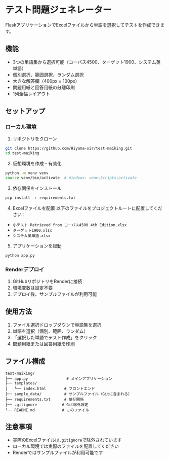 # テスト問題ジェネレーター

FlaskアプリケーションでExcelファイルから単語を選択してテストを作成できます。

## 機能

- 3つの単語集から選択可能（コーパス4500、ターゲット1900、システム英単語）
- 個別選択、範囲選択、ランダム選択
- 大きな解答欄（400px × 100px）
- 問題用紙と回答用紙の分離印刷
- 1列全幅レイアウト

## セットアップ

### ローカル環境

1. リポジトリをクローン
```bash
git clone https://github.com/Hiyama-sir/test-maiking.git
cd test-maiking
```

2. 仮想環境を作成・有効化
```bash
python -m venv venv
source venv/bin/activate  # Windows: venv\Scripts\activate
```

3. 依存関係をインストール
```bash
pip install -r requirements.txt
```

4. Excelファイルを配置
以下のファイルをプロジェクトルートに配置してください：
- `小テスト Retrieved from コーパス4500 4th Edition.xlsx`
- `ターゲット1900.xlsx`
- `システム英単語.xlsx`

5. アプリケーションを起動
```bash
python app.py
```

### Renderデプロイ

1. GitHubリポジトリをRenderに接続
2. 環境変数は設定不要
3. デプロイ後、サンプルファイルが利用可能

## 使用方法

1. ファイル選択ドロップダウンで単語集を選択
2. 単語を選択（個別、範囲、ランダム）
3. 「選択した単語でテスト作成」をクリック
4. 問題用紙または回答用紙を印刷

## ファイル構成

```
test-maiking/
├── app.py                 # メインアプリケーション
├── templates/
│   └── index.html        # フロントエンド
├── sample_data/          # サンプルファイル（Gitに含まれる）
├── requirements.txt      # 依存関係
├── .gitignore           # Git除外設定
└── README.md            # このファイル
```

## 注意事項

- 実際のExcelファイルは`.gitignore`で除外されています
- ローカル環境では実際のファイルを配置してください
- Renderではサンプルファイルが利用可能です